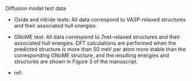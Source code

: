 Diffusion model test data

- Oxide and nitride tests: All data correspond to VASP-relaxed structures and their associated hull energies.

- GNoME test: All data correspond to 7net-relaxed structures and their associated hull energies. DFT calculations are performed when the predicted structure is more than 50 meV per atom more stable than the corresponding GNoME structure, and the resulting energies and structures are shown in Figure 3 of the manuscript.

- ref: 
